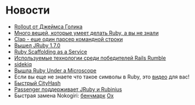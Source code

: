 # Новости
* [Rollout от Джеймса Голика](https://github.com/jamesgolick/rollout/)
* [Много вещей, которые умеет делать Ruby, а вы не знали](https://speakerdeck.com/jeg2/10-things-you-didnt-know-ruby-could-do)
* [Clap - еще один парсер командной строки](https://github.com/soveran/clap)
* [Вышел JRuby 1.7.0](http://jruby.org/2012/10/22/jruby-1-7-0.html)
* [Ruby Scaffolding as a Service](http://bristolscaffoldingltd.com/)
* [Используемые технологии среди победителей Rails Rumble](http://www.dwellable.com/blog/Rails-Rumble-Winners-Gem-Teardown)
* [sidekiq](http://mperham.github.com/sidekiq/)
* [Вышла Ruby Under a Microscope](http://patshaughnessy.net/ruby-under-a-microscope)
* Если вы еще не знаете что такое символы в Ruby, это [видео](http://www.youtube.com/watch?v=mBXGBbEbXZY) для вас!
* [Быстрый CityHash](http://brainspec.com/blog/2012/10/29/fast-hashing-with-cityhash/)
* [Passenger поддерживает JRuby и Rubinius](http://blog.phusion.nl/2012/10/30/phusion-passenger-4-0-supports-jruby-rubinius)
* Быстрая замена Nokogiri: [бенчмарк](http://www.ohler.com/dev/xml_with_ruby/xml_with_ruby.html)
  [Ox](https://github.com/ohler55/ox)
